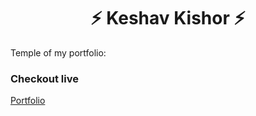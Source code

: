 <h1 align="center"> ⚡️ Keshav Kishor ⚡️</h1>

Temple of my portfolio:

### Checkout live
[Portfolio](https://keshavkishor4.github.io/#)
